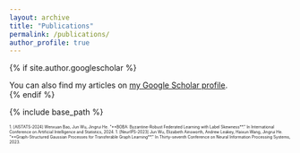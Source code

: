 ```yaml
---
layout: archive
title: "Publications"
permalink: /publications/
author_profile: true
---
```


{% if site.author.googlescholar %}
  <div class="wordwrap">You can also find my articles on <a href="{{site.author.googlescholar}}">my Google Scholar profile</a>.</div>
{% endif %}

{% include base_path %}

<!---
{% for post in site.publications reversed %}
  {% include archive-single.html %}
{% endfor %}
-->

<span style="font-size:0.5em;">
1. [AISTATS-2024] Wenxuan Bao, Jun Wu, Jingrui He. "**BOBA: Byzantine-Robust Federated Learning with Label Skewness**." In International Conference on Artificial Intelligence and Statistics, 2024.
1. [NeurIPS-2023] Jun Wu, Elizabeth Ainsworth, Andrew Leakey, Haixun Wang, Jingrui He. "**Graph-Structured Gaussian Processes for Transferable Graph Learning**." In Thirty-seventh Conference on Neural Information Processing Systems, 2023.
</span>
